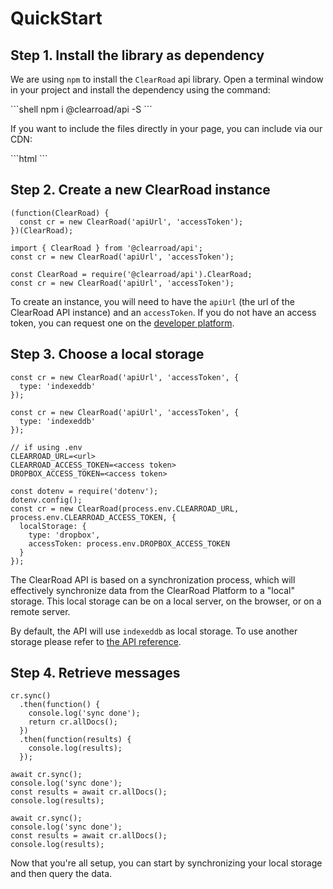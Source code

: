# QuickStart

## Step 1. Install the library as dependency

We are using `npm` to install the `ClearRoad` api library.
Open a terminal window in your project and install the dependency using the command:

<div class="full-column"></div>
```shell
npm i @clearroad/api -S
```

If you want to include the files directly in your page, you can include via our CDN:

<div class="full-column"></div>
```html
<script src="https://clearroadlab.azureedge.net/lib/ajv.js"></script>
<script src="https://clearroadlab.azureedge.net/lib/rsvp.js"></script>
<script src="https://clearroadlab.azureedge.net/lib/jio.js"></script>
<script src="https://clearroadlab.azureedge.net/api/clearroad.js"></script>
```

## Step 2. Create a new ClearRoad instance

```javascript--browser
(function(ClearRoad) {
  const cr = new ClearRoad('apiUrl', 'accessToken');
})(ClearRoad);
```

```javascript--browser-es6
import { ClearRoad } from '@clearroad/api';
const cr = new ClearRoad('apiUrl', 'accessToken');
```

```javascript--node
const ClearRoad = require('@clearroad/api').ClearRoad;
const cr = new ClearRoad('apiUrl', 'accessToken');
```

To create an instance, you will need to have the `apiUrl` (the url of the ClearRoad API instance) and an `accessToken`.
If you do not have an access token, you can request one on the [developer platform](https://api.clearroadlab.io/developer/).

## Step 3. Choose a local storage

```javascript--browser
const cr = new ClearRoad('apiUrl', 'accessToken', {
  type: 'indexeddb'
});
```

```javascript--browser-es6
const cr = new ClearRoad('apiUrl', 'accessToken', {
  type: 'indexeddb'
});
```

```javascript--node
// if using .env
CLEARROAD_URL=<url>
CLEARROAD_ACCESS_TOKEN=<access token>
DROPBOX_ACCESS_TOKEN=<access token>

const dotenv = require('dotenv');
dotenv.config();
const cr = new ClearRoad(process.env.CLEARROAD_URL, process.env.CLEARROAD_ACCESS_TOKEN, {
  localStorage: {
    type: 'dropbox',
    accessToken: process.env.DROPBOX_ACCESS_TOKEN
  }
});
```

The ClearRoad API is based on a synchronization process, which will effectively synchronize data from the ClearRoad Platform to a "local" storage. This local storage can be on a local server, on the browser, or on a remote server.

By default, the API will use `indexeddb` as local storage. To use another storage please refer to [the API reference](#constructor).

## Step 4. Retrieve messages

```javascript--browser
cr.sync()
  .then(function() {
    console.log('sync done');
    return cr.allDocs();
  })
  .then(function(results) {
    console.log(results);
  });
```

```javascript--browser-es6
await cr.sync();
console.log('sync done');
const results = await cr.allDocs();
console.log(results);
```

```javascript--node
await cr.sync();
console.log('sync done');
const results = await cr.allDocs();
console.log(results);
```

Now that you're all setup, you can start by synchronizing your local storage and then query the data.
